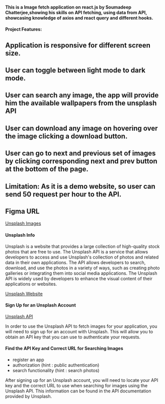 #### This is a Image fetch application on react.js by Soumadeep Chatterjee,showing his skills on API fetching, using data from API, showcasing knowledge of axios and react query and different hooks. 


#### Project Features:
## Application is responsive for different screen size.
## User can toggle between light mode to dark mode.
## User can search any image, the app will provide him the available wallpapers from the unsplash API
## User can download any image on hovering over the image clicking a download button.
## User can go to next and previous set of images by clicking corresponding next and prev button at the bottom of the page.


## Limitation: As it is a demo website, so user can send 50 request per hour to the API.   


## Figma URL
[Unsplash Images](https://www.figma.com/file/O2MaAAlr4nznh7m53azatL/Unsplash-images?node-id=0%3A1&t=cYDOCgqOs9IX2If0-1)


#### Unsplash Info

Unsplash is a website that provides a large collection of high-quality stock photos that are free to use. The Unsplash API is a service that allows developers to access and use Unsplash's collection of photos and related data in their own applications. The API allows developers to search, download, and use the photos in a variety of ways, such as creating photo galleries or integrating them into social media applications. The Unsplash API is widely used by developers to enhance the visual content of their applications or websites.

[Unsplash Website](https://unsplash.com/)

#### Sign Up for an Unsplash Account

[Unsplash API](https://unsplash.com/developers)

In order to use the Unsplash API to fetch images for your application, you will need to sign up for an account with Unsplash. This will allow you to obtain an API key that you can use to authenticate your requests.

#### Find the API Key and Correct URL for Searching Images

- register an app
- authorization (hint : public authentication)
- search functionality (hint : search photos)

After signing up for an Unsplash account, you will need to locate your API key and the correct URL to use when searching for images using the Unsplash API. This information can be found in the API documentation provided by Unsplash.
